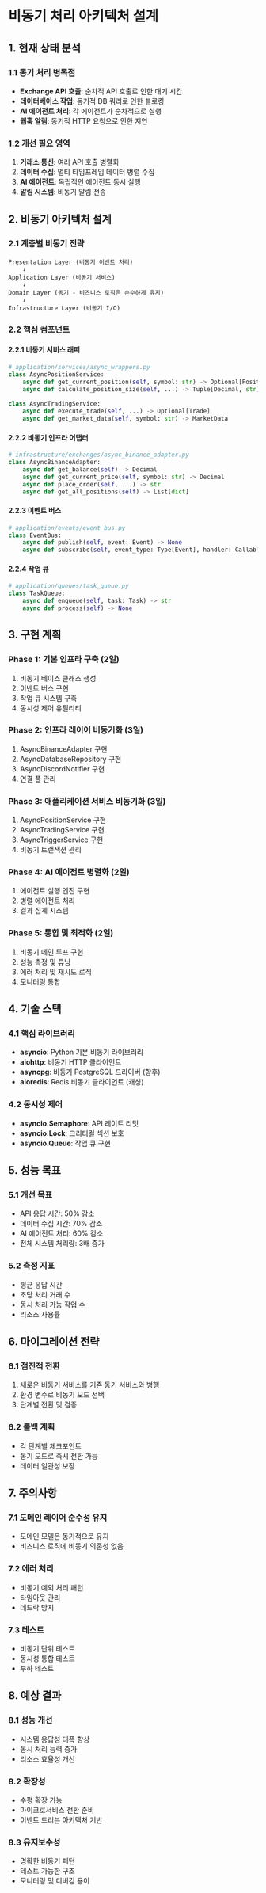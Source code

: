 # 비동기 처리 아키텍처 설계

## 1. 현재 상태 분석

### 1.1 동기 처리 병목점
- **Exchange API 호출**: 순차적 API 호출로 인한 대기 시간
- **데이터베이스 작업**: 동기적 DB 쿼리로 인한 블로킹
- **AI 에이전트 처리**: 각 에이전트가 순차적으로 실행
- **웹훅 알림**: 동기적 HTTP 요청으로 인한 지연

### 1.2 개선 필요 영역
1. **거래소 통신**: 여러 API 호출 병렬화
2. **데이터 수집**: 멀티 타임프레임 데이터 병렬 수집
3. **AI 에이전트**: 독립적인 에이전트 동시 실행
4. **알림 시스템**: 비동기 알림 전송

## 2. 비동기 아키텍처 설계

### 2.1 계층별 비동기 전략

```
Presentation Layer (비동기 이벤트 처리)
    ↓
Application Layer (비동기 서비스)
    ↓
Domain Layer (동기 - 비즈니스 로직은 순수하게 유지)
    ↓
Infrastructure Layer (비동기 I/O)
```

### 2.2 핵심 컴포넌트

#### 2.2.1 비동기 서비스 래퍼
```python
# application/services/async_wrappers.py
class AsyncPositionService:
    async def get_current_position(self, symbol: str) -> Optional[Position]
    async def calculate_position_size(self, ...) -> Tuple[Decimal, str]
    
class AsyncTradingService:
    async def execute_trade(self, ...) -> Optional[Trade]
    async def get_market_data(self, symbol: str) -> MarketData
```

#### 2.2.2 비동기 인프라 어댑터
```python
# infrastructure/exchanges/async_binance_adapter.py
class AsyncBinanceAdapter:
    async def get_balance(self) -> Decimal
    async def get_current_price(self, symbol: str) -> Decimal
    async def place_order(self, ...) -> str
    async def get_all_positions(self) -> List[dict]
```

#### 2.2.3 이벤트 버스
```python
# application/events/event_bus.py
class EventBus:
    async def publish(self, event: Event) -> None
    async def subscribe(self, event_type: Type[Event], handler: Callable)
```

#### 2.2.4 작업 큐
```python
# application/queues/task_queue.py
class TaskQueue:
    async def enqueue(self, task: Task) -> str
    async def process(self) -> None
```

## 3. 구현 계획

### Phase 1: 기본 인프라 구축 (2일)
1. 비동기 베이스 클래스 생성
2. 이벤트 버스 구현
3. 작업 큐 시스템 구축
4. 동시성 제어 유틸리티

### Phase 2: 인프라 레이어 비동기화 (3일)
1. AsyncBinanceAdapter 구현
2. AsyncDatabaseRepository 구현
3. AsyncDiscordNotifier 구현
4. 연결 풀 관리

### Phase 3: 애플리케이션 서비스 비동기화 (3일)
1. AsyncPositionService 구현
2. AsyncTradingService 구현
3. AsyncTriggerService 구현
4. 비동기 트랜잭션 관리

### Phase 4: AI 에이전트 병렬화 (2일)
1. 에이전트 실행 엔진 구현
2. 병렬 에이전트 처리
3. 결과 집계 시스템

### Phase 5: 통합 및 최적화 (2일)
1. 비동기 메인 루프 구현
2. 성능 측정 및 튜닝
3. 에러 처리 및 재시도 로직
4. 모니터링 통합

## 4. 기술 스택

### 4.1 핵심 라이브러리
- **asyncio**: Python 기본 비동기 라이브러리
- **aiohttp**: 비동기 HTTP 클라이언트
- **asyncpg**: 비동기 PostgreSQL 드라이버 (향후)
- **aioredis**: Redis 비동기 클라이언트 (캐싱)

### 4.2 동시성 제어
- **asyncio.Semaphore**: API 레이트 리밋
- **asyncio.Lock**: 크리티컬 섹션 보호
- **asyncio.Queue**: 작업 큐 구현

## 5. 성능 목표

### 5.1 개선 목표
- API 응답 시간: 50% 감소
- 데이터 수집 시간: 70% 감소
- AI 에이전트 처리: 60% 감소
- 전체 시스템 처리량: 3배 증가

### 5.2 측정 지표
- 평균 응답 시간
- 초당 처리 거래 수
- 동시 처리 가능 작업 수
- 리소스 사용률

## 6. 마이그레이션 전략

### 6.1 점진적 전환
1. 새로운 비동기 서비스를 기존 동기 서비스와 병행
2. 환경 변수로 비동기 모드 선택
3. 단계별 전환 및 검증

### 6.2 롤백 계획
- 각 단계별 체크포인트
- 동기 모드로 즉시 전환 가능
- 데이터 일관성 보장

## 7. 주의사항

### 7.1 도메인 레이어 순수성 유지
- 도메인 모델은 동기적으로 유지
- 비즈니스 로직에 비동기 의존성 없음

### 7.2 에러 처리
- 비동기 예외 처리 패턴
- 타임아웃 관리
- 데드락 방지

### 7.3 테스트
- 비동기 단위 테스트
- 동시성 통합 테스트
- 부하 테스트

## 8. 예상 결과

### 8.1 성능 개선
- 시스템 응답성 대폭 향상
- 동시 처리 능력 증가
- 리소스 효율성 개선

### 8.2 확장성
- 수평 확장 가능
- 마이크로서비스 전환 준비
- 이벤트 드리븐 아키텍처 기반

### 8.3 유지보수성
- 명확한 비동기 패턴
- 테스트 가능한 구조
- 모니터링 및 디버깅 용이